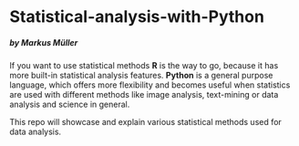 # Statistical-analysis-with-Python
##### by Markus Müller

If you want to use statistical methods <b>R</b> is the way to go, because it has more built-in statistical analysis features. <b>Python</b> is a general purpose language, which offers more flexibility and becomes useful when statistics are used with different methods like image analysis, text-mining or data analysis and science in general. 

This repo will showcase and explain various statistical methods used for data analysis.
